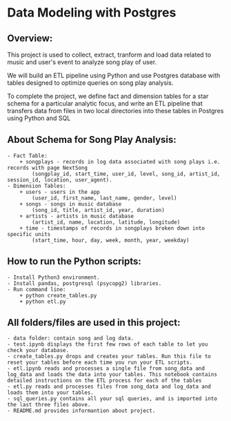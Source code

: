 # Data Modeling with Postgres
## Overview:
This project is used to collect, extract, tranform and load data related to music and user's event to analyze song play of user.

We will build an ETL pipeline using Python and use Postgres database with tables designed to optimize queries on song play analysis.

To complete the project, we define fact and dimension tables for a star schema for a particular analytic focus, and write an ETL pipeline that transfers data from files in two local directories into these tables in Postgres using Python and SQL
    
    
## About Schema for Song Play Analysis:
    - Fact Table:
        + songplays - records in log data associated with song plays i.e. records with page NextSong
            (songplay_id, start_time, user_id, level, song_id, artist_id, session_id, location, user_agent).
    - Dimension Tables:
        + users - users in the app
            (user_id, first_name, last_name, gender, level)
        + songs - songs in music database
            (song_id, title, artist_id, year, duration)
        + artists - artists in music database
            (artist_id, name, location, latitude, longitude)
        + time - timestamps of records in songplays broken down into specific units
            (start_time, hour, day, week, month, year, weekday)


    
## How to run the Python scripts:
    - Install Python3 environment.
    - Install pandas, postgresql (psycopg2) libraries.
    - Run command line:
        + python create_tables.py
        + python etl.py


## All folders/files are used in this project:
    - data folder: contain song and log data.
    - test.ipynb displays the first few rows of each table to let you check your database.
    - create_tables.py drops and creates your tables. Run this file to reset your tables before each time you run your ETL scripts.
    - etl.ipynb reads and processes a single file from song_data and log_data and loads the data into your tables. This notebook contains detailed instructions on the ETL process for each of the tables
    - etl.py reads and processes files from song_data and log_data and loads them into your tables.
    - sql_queries.py contains all your sql queries, and is imported into the last three files above.
    - README.md provides informantion about project.
